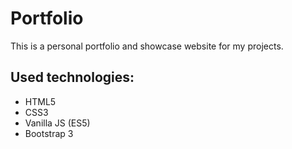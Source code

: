 # Portfolio

This is a personal portfolio and showcase website for my projects.

## Used technologies:
- HTML5
- CSS3
- Vanilla JS (ES5)
- Bootstrap 3